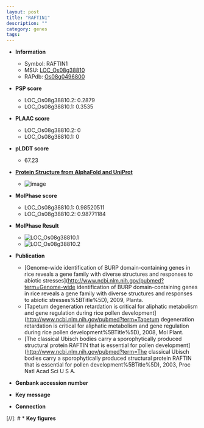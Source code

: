 ```yaml
---
layout: post
title: "RAFTIN1"
description: ""
category: genes
tags: 
---
```


* **Information**  
    + Symbol: RAFTIN1  
    + MSU: [LOC_Os08g38810](http://rice.plantbiology.msu.edu/cgi-bin/ORF_infopage.cgi?orf=LOC_Os08g38810)  
    + RAPdb: [Os08g0496800](http://rapdb.dna.affrc.go.jp/viewer/gbrowse_details/irgsp1?name=Os08g0496800)  

* **PSP score**  
    + LOC_Os08g38810.2: 0.2879 
    + LOC_Os08g38810.1: 0.3535 

* **PLAAC score**  
    + LOC_Os08g38810.2: 0 
    + LOC_Os08g38810.1: 0 

* **pLDDT score**
    + 67.23

* **[Protein Structure from AlphaFold and UniProt](https://www.uniprot.org/uniprotkb/Q7F8U7/entry#structure)**
    + ![image](https://ricepsp.github.io/images/Q7/AF-Q7F8U7-F1.png)

* **MolPhase score**
    + LOC_Os08g38810.1: 0.98520511
    + LOC_Os08g38810.2: 0.98771184

* **MolPhase Result**
    + ![LOC_Os08g38810.1](https://304243504.github.io/Pictures/LOC_Os08g/LOC_Os08g38810.1.png)
    + ![LOC_Os08g38810.2](https://304243504.github.io/Pictures/LOC_Os08g/LOC_Os08g38810.2.png)

* **Publication**  
    + [Genome-wide identification of BURP domain-containing genes in rice reveals a gene family with diverse structures and responses to abiotic stresses](http://www.ncbi.nlm.nih.gov/pubmed?term=Genome-wide identification of BURP domain-containing genes in rice reveals a gene family with diverse structures and responses to abiotic stresses%5BTitle%5D), 2009, Planta.
    + [Tapetum degeneration retardation is critical for aliphatic metabolism and gene regulation during rice pollen development](http://www.ncbi.nlm.nih.gov/pubmed?term=Tapetum degeneration retardation is critical for aliphatic metabolism and gene regulation during rice pollen development%5BTitle%5D), 2008, Mol Plant.
    + [The classical Ubisch bodies carry a sporophytically produced structural protein RAFTIN that is essential for pollen development](http://www.ncbi.nlm.nih.gov/pubmed?term=The classical Ubisch bodies carry a sporophytically produced structural protein RAFTIN that is essential for pollen development%5BTitle%5D), 2003, Proc Natl Acad Sci U S A.

* **Genbank accession number**  

* **Key message**  

* **Connection**  

[//]: # * **Key figures**  


